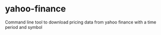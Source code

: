 # yahoo-finance
Command line tool to download pricing data from yahoo finance with a time period and symbol
